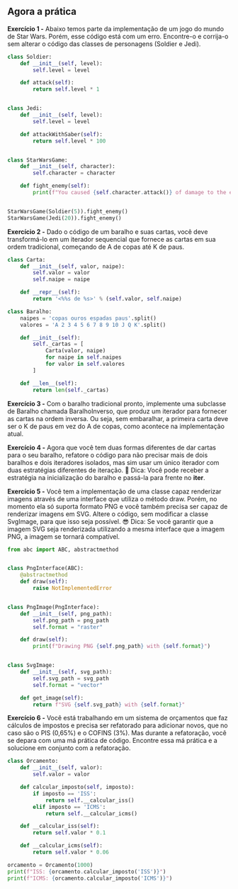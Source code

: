## Agora a prática

**Exercício 1 -** Abaixo temos parte da implementação de um jogo do mundo de Star Wars. Porém, esse código está com um erro. Encontre-o e corrija-o sem alterar o código das classes de personagens (Soldier e Jedi).

```python
class Soldier:
    def __init__(self, level):
        self.level = level

    def attack(self):
        return self.level * 1


class Jedi:
    def __init__(self, level):
        self.level = level

    def attackWithSaber(self):
        return self.level * 100


class StarWarsGame:
    def __init__(self, character):
        self.character = character

    def fight_enemy(self):
        print(f"You caused {self.character.attack()} of damage to the enemy")


StarWarsGame(Soldier(5)).fight_enemy()
StarWarsGame(Jedi(20)).fight_enemy()
```

**Exercício 2 -** Dado o código de um baralho e suas cartas, você deve transformá-lo em um iterador sequencial que fornece as cartas em sua ordem tradicional, começando de A de copas até K de paus.

```python
class Carta:
    def __init__(self, valor, naipe):
        self.valor = valor
        self.naipe = naipe

    def __repr__(self):
        return '<%%s de %s>' % (self.valor, self.naipe)

class Baralho:
    naipes = 'copas ouros espadas paus'.split()
    valores = 'A 2 3 4 5 6 7 8 9 10 J Q K'.split()

    def __init__(self):
        self._cartas = [
            Carta(valor, naipe)
            for naipe in self.naipes
            for valor in self.valores
        ]

    def __len__(self):
        return len(self._cartas)
```

**Exercício 3 -** Com o baralho tradicional pronto, implemente uma subclasse de Baralho chamada BaralhoInverso, que produz um iterador para fornecer as cartas na ordem inversa. Ou seja, sem embaralhar, a primeira carta deve ser o K de paus em vez do A de copas, como acontece na implementação atual.

**Exercício 4 -** Agora que você tem duas formas diferentes de dar cartas para o seu baralho, refatore o código para não precisar mais de dois baralhos e dois iteradores isolados, mas sim usar um único iterador com duas estratégias diferentes de iteração.
🤩 Dica: Você pode receber a estratégia na inicialização do baralho e passá-la para frente no __iter__.

**Exercício 5 -** Você tem a implementação de uma classe capaz renderizar imagens através de uma interface que utiliza o método draw. Porém, no momento ela só suporta formato PNG e você também precisa ser capaz de renderizar imagens em SVG. Altere o código, sem modificar a classe SvgImage, para que isso seja possível.
😎 Dica: Se você garantir que a imagem SVG seja renderizada utilizando a mesma interface que a imagem PNG, a imagem se tornará compatível.

```python
from abc import ABC, abstractmethod


class PngInterface(ABC):
    @abstractmethod
    def draw(self):
        raise NotImplementedError


class PngImage(PngInterface):
    def __init__(self, png_path):
        self.png_path = png_path
        self.format = "raster"

    def draw(self):
        print(f"Drawing PNG {self.png_path} with {self.format}")


class SvgImage:
    def __init__(self, svg_path):
        self.svg_path = svg_path
        self.format = "vector"

    def get_image(self):
        return f"SVG {self.svg_path} with {self.format}"
```

**Exercício 6 -** Você está trabalhando em um sistema de orçamentos que faz cálculos de impostos e precisa ser refatorado para adicionar novos, que no caso são o PIS (0,65%) e o COFINS (3%). Mas durante a refatoração, você se depara com uma má prática de código. Encontre essa má prática e a solucione em conjunto com a refatoração.

```python
class Orcamento:
    def __init__(self, valor):
        self.valor = valor

    def calcular_imposto(self, imposto):
        if imposto == 'ISS':
            return self.__calcular_iss()
        elif imposto == 'ICMS':
            return self.__calcular_icms()

    def __calcular_iss(self):
        return self.valor * 0.1

    def __calcular_icms(self):
        return self.valor * 0.06

orcamento = Orcamento(1000)
print(f"ISS: {orcamento.calcular_imposto('ISS')}")
print(f"ICMS: {orcamento.calcular_imposto('ICMS')}")
```
